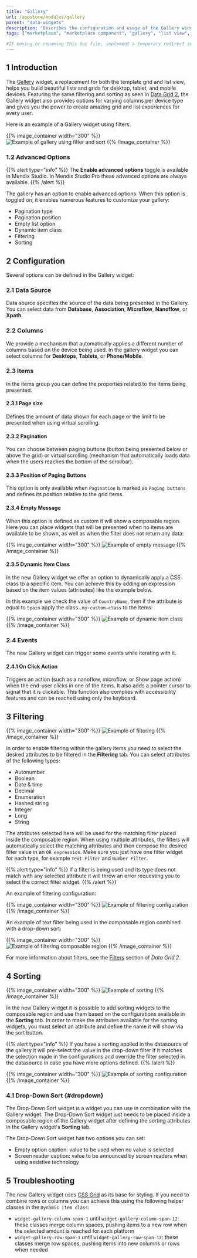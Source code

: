 ```yaml
---
title: "Gallery"
url: /appstore/modules/gallery
parent: "data-widgets"
description: "Describes the configuration and usage of the Gallery widget, which is available in the Mendix Marketplace."
tags: ["marketplace", "marketplace component", "gallery", "list view", "platform support"]

#If moving or renaming this doc file, implement a temporary redirect and let the respective team know they should update the URL in the product. See Mapping to Products for more details.
---
```


## 1 Introduction

The [Gallery](https://marketplace.mendix.com/link/component/116540) widget, a replacement for both the template grid and list view, helps you build beautiful lists and grids for desktop, tablet, and mobile devices. Featuring the same filtering and sorting as seen in [Data Grid 2](https://marketplace.mendix.com/link/component/116540), the Gallery widget also provides options for varying columns per device type and gives you the power to create amazing grid and list experiences for every user.

Here is an example of a Gallery widget using filters:

{{% image_container width="300" %}}
![Example of gallery using filter and sort](attachments/gallery/example.png)
{{% /image_container %}}

### 1.2 Advanced Options

{{% alert type="info" %}}
The **Enable advanced options** toggle is available in Mendix Studio. In Mendix Studio Pro these advanced options are always available.
{{% /alert %}}

The gallery has an option to enable advanced options. When this option is toggled on, it enables numerous features to customize your gallery:

* Pagination type
* Pagination position
* Empty list option
* Dynamic item class
* Filtering
* Sorting

## 2 Configuration

Several options can be defined in the Gallery widget:

### 2.1 Data Source

Data source specifies the source of the data being presented in the Gallery. You can select data from **Database**, **Association**, **Microflow**, **Nanoflow**, or **Xpath**.

### 2.2 Columns

We provide a mechanism that automatically applies a different number of columns based on the device being used. In the gallery widget you can select columns for **Desktops**, **Tablets**, or **Phone/Mobile**.

### 2.3 Items

In the items group you can define the properties related to the items being presented.

#### 2.3.1 Page size

Defines the amount of data shown for each page or the limit to be presented when using virtual scrolling.

#### 2.3.2 Pagination

You can choose between paging buttons (button being presented below or above the grid) or virtual scrolling (mechanism that automatically loads data when the users reaches the bottom of the scrollbar). 

#### 2.3.3 Position of Paging Buttons

This option is only available when `Pagination` is marked as `Paging buttons` and defines its position relative to the grid items.

#### 2.3.4 Empty Message

When this option is defined as custom it will show a composable region. Here you can place widgets that will be presented when no items are available to be shown, as well as when the filter does not return any data:

{{% image_container width="300" %}}
![Example of empty message](attachments/gallery/empty-message.png)
{{% /image_container %}}

#### 2.3.5 Dynamic Item Class

In the new Gallery widget we offer an option to dynamically apply a CSS class to a specific item. You can achieve this by adding an expression based on the item values (attributes) like the example below.

In this example we check the value of `CountryName`, then if the attribute is equal to `Spain` apply the class `.my-custom-class` to the items:

{{% image_container width="300" %}}
![Example of dynamic item class](attachments/gallery/dynamic-item-class.png)
{{% /image_container %}}

### 2.4 Events

The new Gallery widget can trigger some events while iterating with it.

#### 2.4.1 On Click Action

Triggers an action (such as a nanoflow, microflow, or Show page action) when the end-user clicks in one of the items. It also adds a pointer cursor to signal that it is clickable. This function also complies with accessibility features and can be reached using only the keyboard.

## 3 Filtering

{{% image_container width="300" %}}
![Example of filtering](attachments/gallery/filtering.gif)
{{% /image_container %}}

In order to enable filtering within the gallery items you need to select the desired attributes to be filtered in the **Filtering** tab. You can select attributes of the following types:

* Autonumber
* Boolean
* Date & time
* Decimal
* Enumeration
* Hashed string
* Integer
* Long
* String

The attributes selected here will be used for the matching filter placed inside the composable region. When using multiple attributes, the filters will automatically select the matching attributes and then compose the desired filter value in an `OR expression`. Make sure you just have one filter widget for each type, for example `Text Filter` and `Number Filter`.

{{% alert type="info" %}}
If a filter is being used and its type does not match with any selected attribute it will throw an error requesting you to select the correct filter widget.
{{% /alert %}}

An example of filtering configuration:

{{% image_container width="300" %}}
![Example of filtering configuration](attachments/gallery/filtering.png)
{{% /image_container %}}

An example of text filter being used in the composable region combined with a drop-down sort:

{{% image_container width="300" %}}
![Example of filtering composable region](attachments/gallery/filter-region.png)
{{% /image_container %}}

For more information about filters, see the [Filters](data-grid-2#filters) section of *Data Grid 2*.

## 4 Sorting

{{% image_container width="300" %}}
![Example of sorting](attachments/gallery/sorting.gif)
{{% /image_container %}}

In the new Gallery widget it is possible to add sorting widgets to the composable region and use them based on the configurations available in the **Sorting** tab. In order to make the attributes available for the sorting widgets, you must select an attribute and define the name it will show via the sort button.

{{% alert type="info" %}}
If you have a sorting applied in the datasource of the gallery it will pre-select the value in the drop-down filter if it matches the selection made in the configurations and override the filter selected in the datasource in case you have more options defined. 
{{% /alert %}}

{{% image_container width="300" %}}
![Example of sorting configuration](attachments/gallery/sorting.png)
{{% /image_container %}}

### 4.1 Drop-Down Sort {#dropdown}

The Drop-Down Sort widget is a widget you can use in combination with the Gallery widget. The Drop-Down Sort widget just needs to be placed inside a composable region of the Gallery widget after defining the sorting attributes in the Gallery widget's **Sorting** tab.

The Drop-Down Sort widget has two options you can set:

* Empty option caption: value to be used when no value is selected
* Screen reader caption: value to be announced by screen readers when using assistive technology

## 5 Troubleshooting

The new Gallery widget uses [CSS Grid](https://developer.mozilla.org/en-US/docs/Web/CSS/CSS_Grid_Layout) as its base for styling. If you need to combine rows or columns you can achieve this using the following helper classes in the `Dynamic item class`:

* `widget-gallery-column-span-1` until `widget-gallery-column-span-12`: these classes merge column spaces, pushing items to a new row when the selected amount is reached for each platform
* `widget-gallery-row-span-1` until `widget-gallery-row-span-12`: these classes merge row spaces, pushing items into new columns or rows when needed
